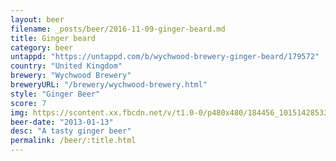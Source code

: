 ```yaml
---
layout: beer
filename: _posts/beer/2016-11-09-ginger-beard.md
title: Ginger beard
category: beer
untappd: "https://untappd.com/b/wychwood-brewery-ginger-beard/179572"
country: "United Kingdom"
brewery: "Wychwood Brewery"
breweryURL: "/brewery/wychwood-brewery.html"
style: "Ginger Beer"
score: 7
img: https://scontent.xx.fbcdn.net/v/t1.0-0/p480x480/184456_10151428533288745_183483934_n.jpg?oh=9749703d0635bea5d5c9f11791a0692d&oe=59971279
beer-date: "2013-01-13"
desc: "A tasty ginger beer"
permalink: /beer/:title.html
---
```

